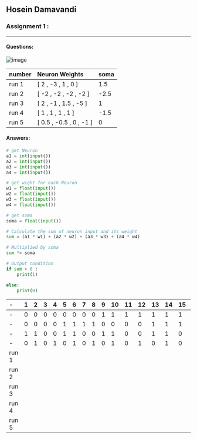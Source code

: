 ## Hosein Damavandi

### Assignment 1 :

---

#### Questions:

![image](https://user-images.githubusercontent.com/83751182/133993994-2c2ec93c-678d-482e-8883-b6aff540ce2b.png)


| **number**   | **Neuron Weights**    |**soma**|
|:-------------|:----------------------|:-------|
| run 1        |[ 2 , -3 , 1 , 0 ]     | 1.5    |
| run 2        |[ -2 , -2 , -2 , -2 ]  | -2.5   |
| run 3        |[ 2 , -1 , 1.5 , -5 ]  | 1      |
| run 4        |[ 1 , 1 , 1 , 1 ]      | -1.5   |
| run 5        |[ 0.5 , -0.5 , 0 , -1 ]| 0      |
 
 

#### Answers:

```py
# get Neuron
a1 = int(input())
a2 = int(input())
a3 = int(input())
a4 = int(input())

# get wight for each Neuron 
w1 = float(input())
w2 = float(input())
w3 = float(input())
w4 = float(input())

# get soma
soma = float(input())

# Calculate the sum of neuron input and its weight
sum = (a1 * w1) + (a2 * w2) + (a3 * w3) + (a4 * w4)

# Multiplied by soma
sum *= soma

# Output condition
if sum > 0 :
    print(1)

else:
    print(0)

```

|      -               |1 |2 |3 |4 |5 |6 |7 |8 |9 |10|11|12|13|14|15|16|
|:---|:---|:---|:---|:---|:---|:---|:---|:---|:---|:---|:---|:---|:---|:---|:---|:---|
|       -              |0|0|0|0|0|0|0|0|1|1 |1 |1 |1 |1 |1 |1 |
|        -             |0|0|0|0|1|1|1|1|0|0 |0 |0 |1 |1 |1 |1 |
|         -            |1|1|0|0|1|1|0|0|1|1 |0 |0 |1 |1 |0 |0 |
|          -           |0|1|0|1|0|1|0|1|0|1 |0 |1 | 0|1 |0 |1 |
| run 1                | | | | | | | | | | | | | | | | |
| run 2                | | | | | | | | | | | | | | | | |
| run 3                | | | | | | | | | | | | | | | | |
| run 4                | | | | | | | | | | | | | | | | |
| run 5                | | | | | | | | | | | | | | | | |

